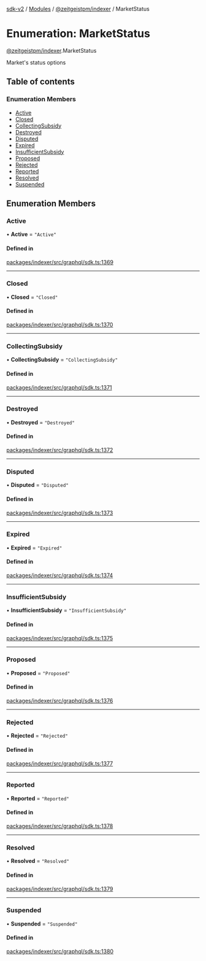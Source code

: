 [sdk-v2](../README.md) / [Modules](../modules.md) / [@zeitgeistpm/indexer](../modules/zeitgeistpm_indexer.md) / MarketStatus

# Enumeration: MarketStatus

[@zeitgeistpm/indexer](../modules/zeitgeistpm_indexer.md).MarketStatus

Market's status options

## Table of contents

### Enumeration Members

- [Active](zeitgeistpm_indexer.MarketStatus.md#active)
- [Closed](zeitgeistpm_indexer.MarketStatus.md#closed)
- [CollectingSubsidy](zeitgeistpm_indexer.MarketStatus.md#collectingsubsidy)
- [Destroyed](zeitgeistpm_indexer.MarketStatus.md#destroyed)
- [Disputed](zeitgeistpm_indexer.MarketStatus.md#disputed)
- [Expired](zeitgeistpm_indexer.MarketStatus.md#expired)
- [InsufficientSubsidy](zeitgeistpm_indexer.MarketStatus.md#insufficientsubsidy)
- [Proposed](zeitgeistpm_indexer.MarketStatus.md#proposed)
- [Rejected](zeitgeistpm_indexer.MarketStatus.md#rejected)
- [Reported](zeitgeistpm_indexer.MarketStatus.md#reported)
- [Resolved](zeitgeistpm_indexer.MarketStatus.md#resolved)
- [Suspended](zeitgeistpm_indexer.MarketStatus.md#suspended)

## Enumeration Members

### Active

• **Active** = ``"Active"``

#### Defined in

[packages/indexer/src/graphql/sdk.ts:1369](https://github.com/zeitgeistpm/sdk-next/blob/80e59d4/packages/indexer/src/graphql/sdk.ts#L1369)

___

### Closed

• **Closed** = ``"Closed"``

#### Defined in

[packages/indexer/src/graphql/sdk.ts:1370](https://github.com/zeitgeistpm/sdk-next/blob/80e59d4/packages/indexer/src/graphql/sdk.ts#L1370)

___

### CollectingSubsidy

• **CollectingSubsidy** = ``"CollectingSubsidy"``

#### Defined in

[packages/indexer/src/graphql/sdk.ts:1371](https://github.com/zeitgeistpm/sdk-next/blob/80e59d4/packages/indexer/src/graphql/sdk.ts#L1371)

___

### Destroyed

• **Destroyed** = ``"Destroyed"``

#### Defined in

[packages/indexer/src/graphql/sdk.ts:1372](https://github.com/zeitgeistpm/sdk-next/blob/80e59d4/packages/indexer/src/graphql/sdk.ts#L1372)

___

### Disputed

• **Disputed** = ``"Disputed"``

#### Defined in

[packages/indexer/src/graphql/sdk.ts:1373](https://github.com/zeitgeistpm/sdk-next/blob/80e59d4/packages/indexer/src/graphql/sdk.ts#L1373)

___

### Expired

• **Expired** = ``"Expired"``

#### Defined in

[packages/indexer/src/graphql/sdk.ts:1374](https://github.com/zeitgeistpm/sdk-next/blob/80e59d4/packages/indexer/src/graphql/sdk.ts#L1374)

___

### InsufficientSubsidy

• **InsufficientSubsidy** = ``"InsufficientSubsidy"``

#### Defined in

[packages/indexer/src/graphql/sdk.ts:1375](https://github.com/zeitgeistpm/sdk-next/blob/80e59d4/packages/indexer/src/graphql/sdk.ts#L1375)

___

### Proposed

• **Proposed** = ``"Proposed"``

#### Defined in

[packages/indexer/src/graphql/sdk.ts:1376](https://github.com/zeitgeistpm/sdk-next/blob/80e59d4/packages/indexer/src/graphql/sdk.ts#L1376)

___

### Rejected

• **Rejected** = ``"Rejected"``

#### Defined in

[packages/indexer/src/graphql/sdk.ts:1377](https://github.com/zeitgeistpm/sdk-next/blob/80e59d4/packages/indexer/src/graphql/sdk.ts#L1377)

___

### Reported

• **Reported** = ``"Reported"``

#### Defined in

[packages/indexer/src/graphql/sdk.ts:1378](https://github.com/zeitgeistpm/sdk-next/blob/80e59d4/packages/indexer/src/graphql/sdk.ts#L1378)

___

### Resolved

• **Resolved** = ``"Resolved"``

#### Defined in

[packages/indexer/src/graphql/sdk.ts:1379](https://github.com/zeitgeistpm/sdk-next/blob/80e59d4/packages/indexer/src/graphql/sdk.ts#L1379)

___

### Suspended

• **Suspended** = ``"Suspended"``

#### Defined in

[packages/indexer/src/graphql/sdk.ts:1380](https://github.com/zeitgeistpm/sdk-next/blob/80e59d4/packages/indexer/src/graphql/sdk.ts#L1380)
